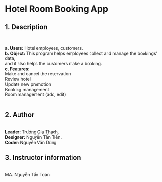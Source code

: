 <body>
  <h1> Hotel Room Booking App </h1>
</body>
<body>
  <h2> 1. Description </h2> <br>
  <b ><dl>a. Users: </b> Hotel employees, customers.<br>
  <b> b. Object: </b> This program helps employees collect and manage the bookings' data, <br>
      and it also helps the customers make a booking.<br>
  <b>c. Features: </b> <br>
    Make and cancel the reservation <br>
    Review hotel<br>
    Update new promotion <br>
    Booking management <br>
    Room management (add, edit)<br>
  <b> </b><br>
  <h2> 2. Author </h2> <br>
  <b> Leader: </b> Trương Gia Thạch.<br>
  <b> Designer: </b> Nguyễn Tấn TIến.<br>
  <b> Coder: </b> Nguyễn Văn Dũng<br>
  <h2> 3. Instructor information </h2> <br>
  MA. Nguyễn Tấn Toàn<br>
</body>


